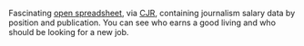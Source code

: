 Fascinating <a href="https://docs.google.com/spreadsheets/d/1SP3Sqqdv6R8chFamjtgdNlOrUar-hJXvkMSeha2mHQ8/htmlview?sle=true#gid=1665107219">open spreadsheet</a>, via <a href="https://www.cjr.org/cjr_outbox/google-doc-journalism-media-pay.php">CJR</a>, containing journalism salary data by position and publication. You can see who earns a good living and who should be looking for a new job. 
